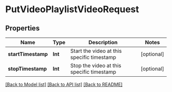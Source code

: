 # PutVideoPlaylistVideoRequest

## Properties
Name | Type | Description | Notes
------------ | ------------- | ------------- | -------------
**startTimestamp** | **Int** | Start the video at this specific timestamp | [optional] 
**stopTimestamp** | **Int** | Stop the video at this specific timestamp | [optional] 

[[Back to Model list]](../README.md#documentation-for-models) [[Back to API list]](../README.md#documentation-for-api-endpoints) [[Back to README]](../README.md)


